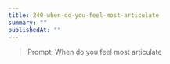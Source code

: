 ```yaml
---
title: 240-when-do-you-feel-most-articulate
summary: ""
publishedAt: ""
---
```


> Prompt: When do you feel most articulate

